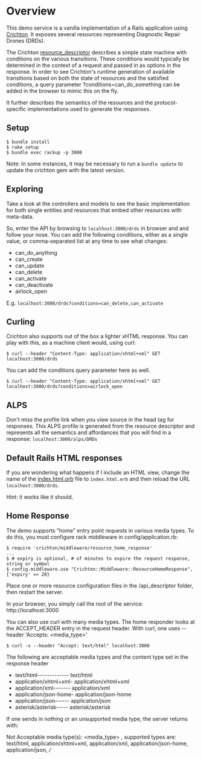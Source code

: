 # Overview
This demo service is a vanilla implementation of a Rails application using [Crichton](https://github.com/mdsol/crichton). 
It exposes several resources representing Diagnostic Repair Drones (DRDs). 

The Crichton [resource_descriptor](api_descriptors/drds_descriptor_v1.yml) describes a simple state machine with
conditions on the various transitions. These conditions would typically be determined in the context of a request
and passed in as options in the response. In order to see Crichton's runtime generation of available transitions
based on both the state of resources and the satisfied conditions, a query parameter ?conditions=can_do_something
can be added in the browser to mimic this on the fly.

It further describes the semantics of the resources and the protocol-specific implementations used to generate
the responses.

## Setup

```
$ bundle install
$ rake setup
$ bundle exec rackup -p 3000
```

Note:  In some instances, it may be necessary to run a `bundle update` to update the crichton gem with the latest version.

## Exploring

Take a look at the controllers and models to see the basic implementation for both single entities and resources that
embed other resources with meta-data.

So, enter the API by browsing to `localhost:3000/drds` in browser and and follow your nose. You can add the following 
conditions, either as a single value, or comma-separated list at any time to see what changes:

* can_do_anything
* can_create
* can_update
* can_delete
* can_activate
* can_deactivate
* airlock_open

E.g. `localhost:3000/drds?conditions=can_delete,can_activate`

## Curling
Crichton also supports out of the box a lighter xHTML response. You can play with this, as a machine client would,
using curl:

```
$ curl --header "Content-Type: application/xhtml+xml" GET localhost:3000/drds
```

You can add the conditions query parameter here as well.

```
$ curl --header "Content-Type: application/xhtml+xml" GET localhost:3000/drds?conditions=airlock_open
```

## ALPS
Don't miss the profile link when you view source in the head tag for responses. This ALPS profile is generated from
the resource descriptor and represents all the semantics and affordances that you will find in a response:
`localhost:3000/alps/DRDs`

## Default Rails HTML responses
If you are wondering what happens if I include an HTML view, change the name of the 
[index.html.orb](app/views/drds/index.html.orb) file to `index.html.erb` and then reload the URL `localhost:3000/drds`.

Hint: it works like it should.

## Home Response

The demo supports "home" entry point requests in various media types. To do this, you must configure rack middleware
in config/application.rb:

```
$ require 'crichton/middleware/resource_home_response'
...
$ # expiry is optional, # of minutes to expire the request response, string or symbol
$ config.middleware.use "Crichton::Middleware::ResourceHomeResponse", {'expiry' => 20}
```

Place one or more resource configuration files in the /api_descriptor folder, then restart the server.

In your browser, you simply call the root of the service: http://localhost:3000

You can also use curl with many media types. The home responder looks at the ACCEPT_HEADER entry in the request
header. With curl, one uses --header 'Accepts: <media_type>'

```
$ curl -v --header "Accept: text/html" localhost:3000
```

The following are acceptable media types and the content type set in the response header

* text/html------------- text/html
* application/xhtml+xml- application/xhtml+xml
* application/xml------- application/xml
* application/json-home- application/json-home
* application/json------ application/json
* asterisk/asterisk----- asterisk/asterisk 

If one sends in nothing or an unsupported media type, the server returns with:

Not Acceptable media type(s): <media_type> , supported types are: text/html, application/xhtml+xml, application/xml, application/json-home, application/json, */*

